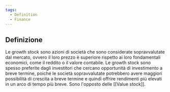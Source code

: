```yaml
---
tags:
  - Definition
  - Finance
---
```

## Definizione

Le growth stock sono azioni di società che sono considerate sopravvalutate dal mercato, ovvero il loro prezzo è superiore rispetto ai loro fondamentali economici, come il reddito o il valore contabile.
Le growth stock sono spesso preferite dagli investitori che cercano opportunità di investimento a breve termine, poiché le società sopravvalutate potrebbero avere maggiori possibilità di crescita a breve termine e quindi offrire rendimenti più elevati in un arco di tempo più breve.
Sono l'opposto delle [[Value stock]].